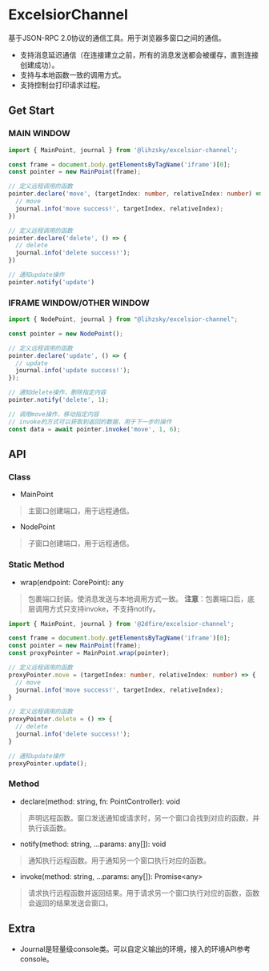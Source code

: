 # ExcelsiorChannel

基于JSON-RPC 2.0协议的通信工具。用于浏览器多窗口之间的通信。

- 支持消息延迟通信（在连接建立之前，所有的消息发送都会被缓存，直到连接创建成功）。
- 支持与本地函数一致的调用方式。
- 支持控制台打印请求过程。

## Get Start

### MAIN WINDOW

```ts
import { MainPoint, journal } from '@lihzsky/excelsior-channel';

const frame = document.body.getElementsByTagName('iframe')[0];
const pointer = new MainPoint(frame);

// 定义远程调用的函数
pointer.declare('move', (targetIndex: number, relativeIndex: number) => {
  // move
  journal.info('move success!', targetIndex, relativeIndex);
})

// 定义远程调用的函数
pointer.declare('delete', () => {
  // delete
  journal.info('delete success!');
})

// 通知update操作
pointer.notify('update')
```

### IFRAME WINDOW/OTHER WINDOW

```ts
import { NodePoint, journal } from "@lihzsky/excelsior-channel";

const pointer = new NodePoint();

// 定义远程调用的函数
pointer.declare('update', () => {
  // update
  journal.info('update success!');
});

// 通知delete操作，删除指定内容
pointer.notify('delete', 1);

// 调用move操作，移动指定内容
// invoke的方式可以获取到返回的数据，用于下一步的操作
const data = await pointer.invoke('move', 1, 6);
```

## API

### Class

- MainPoint

> 主窗口创建端口，用于远程通信。

- NodePoint

> 子窗口创建端口，用于远程通信。

### Static Method

- wrap(endpoint: CorePoint): any

> 包裹端口封装。使消息发送与本地调用方式一致。
> **注意**：包裹端口后，底层调用方式只支持invoke，不支持notify。

```ts
import { MainPoint, journal } from '@2dfire/excelsior-channel';

const frame = document.body.getElementsByTagName('iframe')[0];
const pointer = new MainPoint(frame);
const proxyPointer = MainPoint.wrap(pointer);

// 定义远程调用的函数
proxyPointer.move = (targetIndex: number, relativeIndex: number) => {
  // move
  journal.info('move success!', targetIndex, relativeIndex);
}

// 定义远程调用的函数
proxyPointer.delete = () => {
  // delete
  journal.info('delete success!');
}

// 通知update操作
proxyPointer.update();
```

### Method

- declare(method: string, fn: PointController): void

> 声明远程函数。窗口发送通知或请求时，另一个窗口会找到对应的函数，并执行该函数。

- notify(method: string, ...params: any[]): void

> 通知执行远程函数。用于通知另一个窗口执行对应的函数。

- invoke(method: string, ...params: any[]): Promise\<any\>

> 请求执行远程函数并返回结果。用于请求另一个窗口执行对应的函数，函数会返回的结果发送会窗口。

## Extra

- Journal是轻量级console类。可以自定义输出的环境，接入的环境API参考console。
